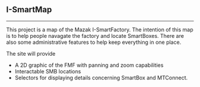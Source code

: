## I-SmartMap
___
This project is a map of the Mazak I-SmartFactory. The intention of this map is to help people navagate the factory and locate SmartBoxes. There are also some administrative features to help keep everything in one place.

The site will provide
- A 2D graphic of the FMF with panning and zoom capabilities
- Interactable SMB locations
- Selectors for displaying details concerning SmartBox and MTConnect.
